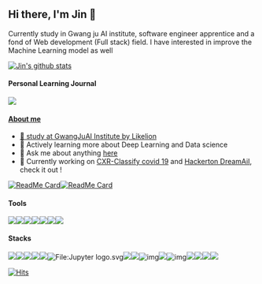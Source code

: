 ##  Hi there, I'm Jin 👋

 Currently study in Gwang ju AI institute, software engineer apprentice and a fond of Web development (Full stack) field. I have interested in improve the Machine Learning model as well

[![Jin's github stats](https://github-readme-stats.vercel.app/api?username=kimjinhyuk&show_icons=true)](https://github.com/gyoogle/github-readme-stats)

####  Personal Learning Journal

<p align="left">
  <a href="https://blog.jinhyuk.kim/"><img src="https://img.shields.io/badge/My%20blog-blog.jinhyuk.kim-red?style=for-the-badge&logo=github"/>
</p>


#### About me

- 🏫 study at [GwangJuAI Institute by Likelion](http://http://ai.gitct.kr/)
- 🌱 Actively learning more about Deep Learning and Data science
- 💬 Ask me about anything [here](https://github.com/kimjinhyuk/kimjinhyuk/issues)
- 🔭 Currently working on [CXR-Classify covid 19](https://github.com/Lagom92/CXR_AI) and [Hackerton DreamAiI](https://github.com/Lagom92/DreamAi), check it out !

[![ReadMe Card](https://github-readme-stats.vercel.app/api/pin/?username=Lagom92&repo=CXR_AI)](https://github.com/Lagom92/CXR_AI)[![ReadMe Card](https://github-readme-stats.vercel.app/api/pin/?username=Lagom92&repo=DreamAi)](https://github.com/Lagom92/DreamAi)

#### Tools

<img src="https://img.shields.io/badge/VSCODE-purple?style=for-the-badgee&logo=visual-studio-code"/><img src="https://img.shields.io/badge/PyCharm-gray?style=flat-square&logo=pycharm"/><img src="https://img.shields.io/badge/Rstudio-gray?style=flat-square&logo=rstudio"/><img src="https://img.shields.io/badge/Slack-black?style=flat-square&logo=slack"/><img src="https://img.shields.io/badge/Trello-blue?style=flat-square&logo=trello"/><img src="https://img.shields.io/badge/Notion-black?style=flat-square&logo=notion"/><img src="https://img.shields.io/badge/Prezi-9cf?style=flat-square&logo=prezi"/>

#### Stacks

<img src="https://img.icons8.com/color/48/000000/css3.png"/><img src="https://img.icons8.com/color/48/000000/html-5.png"/><img src="https://img.icons8.com/color/48/000000/javascript.png"/><img src="https://img.icons8.com/doodle/48/000000/r.png"/><img src="https://img.icons8.com/color/48/000000/python.png"/>![File:Jupyter logo.svg](https://upload.wikimedia.org/wikipedia/commons/thumb/3/38/Jupyter_logo.svg/44px-Jupyter_logo.svg.png)<img src="https://img.icons8.com/color/48/000000/linux.png"/><img src="https://img.icons8.com/color/48/000000/nginx.png"/>![img](https://camo.githubusercontent.com/bc5ec17fcb07fe0e839dd14b7d68b1f110ecf544/68747470733a2f2f696d672e69636f6e73382e636f6d2f636f6c6f722f34382f3030303030302f706f73746772656573716c2e706e67)![](https://camo.githubusercontent.com/6c0f62651e3946c21d85fbdbc1a351107800ef37/68747470733a2f2f696d672e69636f6e73382e636f6d2f636f6c6f722f34382f3030303030302f646f636b65722e706e67)![img](https://camo.githubusercontent.com/15907ab8230cc36f3f3cf3dfefda54f0b747265c/68747470733a2f2f696d672e69636f6e73382e636f6d2f636f6c6f722f35302f3030303030302f6b756265726e657465732e706e67)<img src="https://img.icons8.com/color/48/000000/amazon-web-services.png"/><img src="https://img.icons8.com/color/48/000000/react-native.png"/><img src="https://img.icons8.com/color/48/000000/tensorflow.png"/><img src="https://img.icons8.com/color/48/000000/django.png"/>

[![Hits](https://hits.seeyoufarm.com/api/count/incr/badge.svg?url=https%3A%2F%2Fgithub.com%2Fkimjinhyuk%2Fhit-counter&count_bg=%2379C83D&title_bg=%23555555&icon=&icon_color=%23E7E7E7&title=hits&edge_flat=false)](https://github.com/kimjinhyuk/kimjinhyuk)
